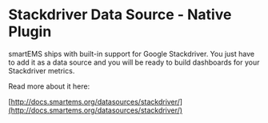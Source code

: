 # Stackdriver Data Source - Native Plugin

smartEMS ships with built-in support for Google Stackdriver. You just have to add it as a data source and you will be ready to build dashboards for your Stackdriver metrics.

Read more about it here:

[http://docs.smartems.org/datasources/stackdriver/](http://docs.smartems.org/datasources/stackdriver/)
